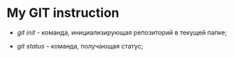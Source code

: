 # My GIT instruction

* *git init* - команда, инициализирующая репозиторий в текущей папке;

* *git status* - команда, получающая статус;